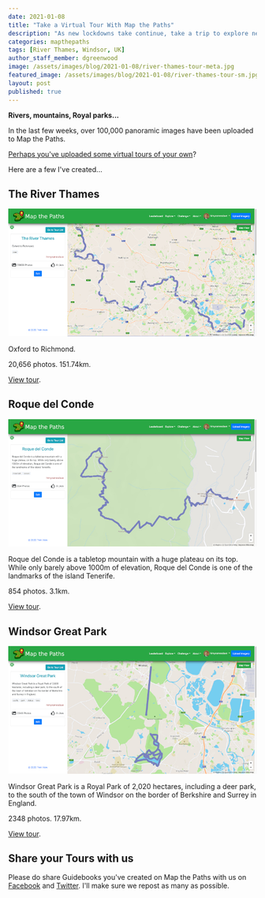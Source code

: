 ```yaml
---
date: 2021-01-08
title: "Take a Virtual Tour With Map the Paths"
description: "As new lockdowns take continue, take a trip to explore new places around the world."
categories: mapthepaths
tags: [River Thames, Windsor, UK]
author_staff_member: dgreenwood
image: /assets/images/blog/2021-01-08/river-thames-tour-meta.jpg
featured_image: /assets/images/blog/2021-01-08/river-thames-tour-sm.jpg
layout: post
published: true
---
```


**Rivers, mountains, Royal parks...**

In the last few weeks, over 100,000 panoramic images have been uploaded to Map the Paths.

[Perhaps you've uploaded some virtual tours of your own](https://www.mapthepaths.com/uploader)?

Here are a few I've created...

## The River Thames

<img class="img-fluid" src="/assets/images/blog/2021-01-08/river-thames-tour-sm.jpg" alt="The River Thames tour" title="The River Thames tour" />

Oxford to Richmond.

20,656 photos. 151.74km.

[View tour](https://www.mapthepaths.com/tour/017fec4a-42f4-4339-b8a9-c1ca8c471509/detail?view_type=map-view).

## Roque del Conde

<img class="img-fluid" src="/assets/images/blog/2021-01-08/roque-del-conde-tour-sm.jpg" alt="Roque del Conde tour" title="Roque del Conde tour" />

Roque del Conde is a tabletop mountain with a huge plateau on its top. While only barely above 1000m of elevation, Roque del Conde is one of the landmarks of the island Tenerife.

854 photos. 3.1km.

[View tour](https://www.mapthepaths.com/tour/3c9be895-5467-4fcc-99ab-5ac1aa8d09fd/detail?view_type=map-view).

## Windsor Great Park

<img class="img-fluid" src="/assets/images/blog/2021-01-08/windsor-great-park-tour-sm.jpg" alt="Windsor Great Park tour" title="Windsor Great Park tour" />

Windsor Great Park is a Royal Park of 2,020 hectares, including a deer park, to the south of the town of Windsor on the border of Berkshire and Surrey in England.

2348 photos. 17.97km.

[View tour](https://www.mapthepaths.com/tour/f198ab12-0480-4782-ae21-6ecb483bdeec/detail?view_type=map-view).

## Share your Tours with us

Please do share Guidebooks you've created on Map the Paths with us on [Facebook](https://www.facebook.com/trekview/) and [Twitter](https://twitter.com/trekview). I'll make sure we repost as many as possible.